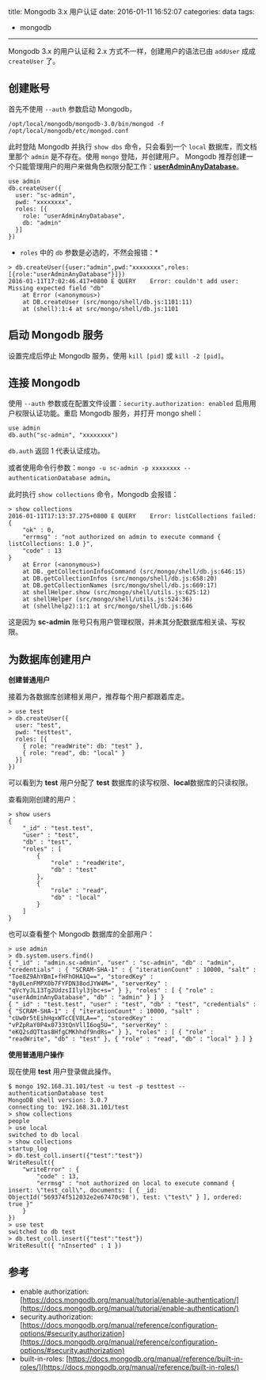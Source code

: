 title: Mongodb 3.x 用户认证
date: 2016-01-11 16:52:07
categories: data
tags:

- mongodb

---

Mongodb 3.x 的用户认证和 2.x 方式不一样，创建用户的语法已由 `addUser` 成成 `createUser` 了。

## 创建账号

首先不使用 `--auth` 参数启动 Mongodb，

```
/opt/local/mongodb/mongodb-3.0/bin/mongod -f /opt/local/mongodb/etc/mongod.conf
```

此时登陆 Mongodb 并执行 `show dbs` 命令，只会看到一个 `local` 数据库，而文档里那个 `admin` 是不存在。使用 `mongo` 登陆，并创建用户。
Mongodb 推荐创建一个只能管理用户的用户来做角色权限分配工作：[**userAdminAnyDatabase**](https://docs.mongodb.org/manual/reference/built-in-roles/#userAdminAnyDatabase)。

```
use admin
db.createUser({
  user: "sc-admin",
  pwd: "xxxxxxxx",
  roles: [{
    role: "userAdminAnyDatabase",
    db: "admin"
  }]
})
```

- `roles` 中的 `db` 参数是必选的，不然会报错：\*

```
> db.createUser({user:"admin",pwd:"xxxxxxxx",roles:[{role:"userAdminAnyDatabase"}]})
2016-01-11T17:02:46.417+0800 E QUERY    Error: couldn't add user: Missing expected field "db"
    at Error (<anonymous>)
    at DB.createUser (src/mongo/shell/db.js:1101:11)
    at (shell):1:4 at src/mongo/shell/db.js:1101
```

## 启动 Mongodb 服务

设置完成后停止 Mongodb 服务，使用 `kill [pid]` 或 `kill -2 [pid]`。

## 连接 Mongodb

使用 `--auth` 参数或在配置文件设置：`security.authorization: enabled` 启用用户权限认证功能。重启 Mongodb 服务，并打开 mongo shell：

```
use admin
db.auth("sc-admin", "xxxxxxxx")
```

`db.auth` 返回 1 代表认证成功。

或者使用命令行参数：`mongo -u sc-admin -p xxxxxxxx --authenticationDatabase admin`。

此时执行 `show collections` 命令，Mongodb 会报错：

```
> show collections
2016-01-11T17:13:37.275+0800 E QUERY    Error: listCollections failed: {
	"ok" : 0,
	"errmsg" : "not authorized on admin to execute command { listCollections: 1.0 }",
	"code" : 13
}
    at Error (<anonymous>)
    at DB._getCollectionInfosCommand (src/mongo/shell/db.js:646:15)
    at DB.getCollectionInfos (src/mongo/shell/db.js:658:20)
    at DB.getCollectionNames (src/mongo/shell/db.js:669:17)
    at shellHelper.show (src/mongo/shell/utils.js:625:12)
    at shellHelper (src/mongo/shell/utils.js:524:36)
    at (shellhelp2):1:1 at src/mongo/shell/db.js:646
```

这是因为 **sc-admin** 账号只有用户管理权限，并未其分配数据库相关读、写权限。

## 为数据库创建用户

**创建普通用户**

接着为各数据库创建相关用户，推荐每个用户都跟着库走。

```
> use test
> db.createUser({
  user: "test",
  pwd: "testtest",
  roles: [{
    { role: "readWrite": db: "test" },
    { role: "read", db: "local" }
  }]
})
```

可以看到为 **test** 用户分配了 **test** 数据库的读写权限、**local**数据库的只读权限。

查看刚刚创建的用户：

```
> show users
{
	"_id" : "test.test",
	"user" : "test",
	"db" : "test",
	"roles" : [
		{
			"role" : "readWrite",
			"db" : "test"
		},
		{
			"role" : "read",
			"db" : "local"
		}
	]
}
```

也可以查看整个 Mongodb 数据库的全部用户：

```
> use admin
> db.system.users.find()
{ "_id" : "admin.sc-admin", "user" : "sc-admin", "db" : "admin", "credentials" : { "SCRAM-SHA-1" : { "iterationCount" : 10000, "salt" : "Toe8Z9AhYBmI+fHFhOHA1Q==", "storedKey" : "8y0LenFMPX0b7FYFDN38odJYW4M=", "serverKey" : "qVcYyJL13Tg2UdzsIIlyl3jbc+s=" } }, "roles" : [ { "role" : "userAdminAnyDatabase", "db" : "admin" } ] }
{ "_id" : "test.test", "user" : "test", "db" : "test", "credentials" : { "SCRAM-SHA-1" : { "iterationCount" : 10000, "salt" : "cUw0r5tEihHgxWTcCEV8LA==", "storedKey" : "vPZpRaY0P4x0733tQnVllI6og5U=", "serverKey" : "eKQ2sdQTtas8HfgCMKhhdf9ndRs=" } }, "roles" : [ { "role" : "readWrite", "db" : "test" }, { "role" : "read", "db" : "local" } ] }
```

**使用普通用户操作**

现在使用 **test** 用户登录做此操作。

```
$ mongo 192.168.31.101/test -u test -p testtest --authenticationDatabase test
MongoDB shell version: 3.0.7
connecting to: 192.168.31.101/test
> show collections
people
> use local
switched to db local
> show collections
startup_log
> db.test_coll.insert({"test":"test"})
WriteResult({
	"writeError" : {
		"code" : 13,
		"errmsg" : "not authorized on local to execute command { insert: \"test_coll\", documents: [ { _id: ObjectId('569374f512032e2e67470c98'), test: \"test\" } ], ordered: true }"
	}
})
> use test
switched to db test
> db.test_coll.insert({"test":"test"})
WriteResult({ "nInserted" : 1 })
```

## 参考

- enable authorization: [https://docs.mongodb.org/manual/tutorial/enable-authentication/](https://docs.mongodb.org/manual/tutorial/enable-authentication/)
- security.authorization: [https://docs.mongodb.org/manual/reference/configuration-options/#security.authorization](https://docs.mongodb.org/manual/reference/configuration-options/#security.authorization)
- built-in-roles: [https://docs.mongodb.org/manual/reference/built-in-roles/](https://docs.mongodb.org/manual/reference/built-in-roles/)
